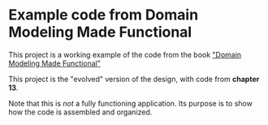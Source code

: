 ﻿# Example code from Domain Modeling Made Functional

This project is a working example of the code from the book ["Domain Modeling Made Functional"](https://pragprog.com/book/swdddf/domain-modeling-made-functional)

This project is the "evolved" version of the design, with code from **chapter 13**.

Note that this is *not* a fully functioning application.
Its purpose is to show how the code is assembled and organized.
